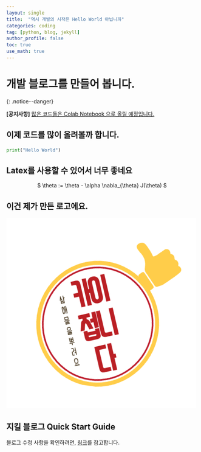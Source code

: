 ```yaml
---
layout: single
title:  "역시 개발의 시작은 Hello World 아닙니까"
categories: coding
tag: [python, blog, jekyll]
author_profile: false
toc: true
use_math: true
---
```


# 개발 블로그를 만들어 봅니다.

{: .notice--danger}

**[공지사항]** [많은 코드들은 Colab Notebook 으로 올릴 예정입니다.](https://dorumugs.github.io/categories/)



## 이제 코드를 많이 올려볼까 합니다.

```python
print("Hello World")
```



## Latex를 사용할 수 있어서 너무 좋네요

<div align="center">  
  $ \theta := \theta - \alpha \nabla_{\theta} J(\theta) $ 
</div>

## 이건 제가 만든 로고에요.

![001](/assets/images/2024-09-10-first/001.png)



## 지킬 블로그 Quick Start Guide

블로그 수정 사항을 확인하려면, [링크]( https://mmistakes.github.io/minimal-mistakes/docs/quick-start-guide/)를 참고합니다.
